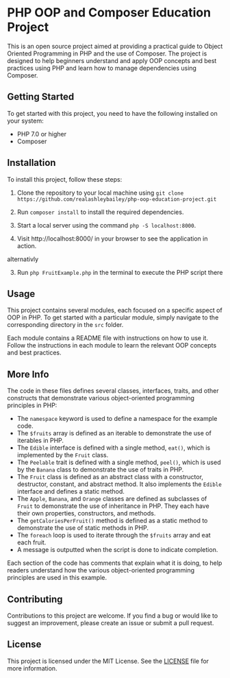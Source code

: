 # PHP OOP and Composer Education Project

This is an open source project aimed at providing a practical guide to Object Oriented Programming in PHP and the use of Composer. The project is designed to help beginners understand and apply OOP concepts and best practices using PHP and learn how to manage dependencies using Composer.

## Getting Started

To get started with this project, you need to have the following installed on your system:

- PHP 7.0 or higher
- Composer

## Installation

To install this project, follow these steps:

1. Clone the repository to your local machine using `git clone https://github.com/realashleybailey/php-oop-education-project.git`

2. Run `composer install` to install the required dependencies.


3. Start a local server using the command `php -S localhost:8000`.

4. Visit http://localhost:8000/ in your browser to see the application in action.

alternativly

3. Run `php FruitExample.php` in the terminal to execute the PHP script there

## Usage

This project contains several modules, each focused on a specific aspect of OOP in PHP. To get started with a particular module, simply navigate to the corresponding directory in the `src` folder.

Each module contains a README file with instructions on how to use it. Follow the instructions in each module to learn the relevant OOP concepts and best practices.

## More Info

The code in these files defines several classes, interfaces, traits, and other constructs that demonstrate various object-oriented programming principles in PHP:

- The `namespace` keyword is used to define a namespace for the example code.
- The `$fruits` array is defined as an iterable to demonstrate the use of iterables in PHP.
- The `Edible` interface is defined with a single method, `eat()`, which is implemented by the `Fruit` class.
- The `Peelable` trait is defined with a single method, `peel()`, which is used by the `Banana` class to demonstrate the use of traits in PHP.
- The `Fruit` class is defined as an abstract class with a constructor, destructor, constant, and abstract method. It also implements the `Edible` interface and defines a static method.
- The `Apple`, `Banana`, and `Orange` classes are defined as subclasses of `Fruit` to demonstrate the use of inheritance in PHP. They each have their own properties, constructors, and methods.
- The `getCaloriesPerFruit()` method is defined as a static method to demonstrate the use of static methods in PHP.
- The `foreach` loop is used to iterate through the `$fruits` array and eat each fruit.
- A message is outputted when the script is done to indicate completion.

Each section of the code has comments that explain what it is doing, to help readers understand how the various object-oriented programming principles are used in this example.

## Contributing

Contributions to this project are welcome. If you find a bug or would like to suggest an improvement, please create an issue or submit a pull request.

## License

This project is licensed under the MIT License. See the [LICENSE](LICENSE) file for more information.